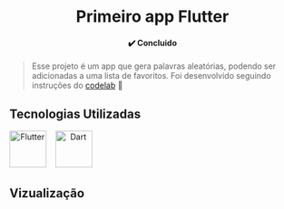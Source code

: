 <h1 align="center"> 
	Primeiro app Flutter
</h1>
<h4 align="center"> 
	  ✔️ Concluido
</h4>

> Esse projeto é um app que gera palavras aleatórias, podendo ser adicionadas a uma lista de favoritos. Foi desenvolvido seguindo instruções do [codelab](https://codelabs.developers.google.com/codelabs/flutter-codelab-first?hl=pt-br#0) 🎉

## Tecnologias Utilizadas

<div style="text-align: center; display: inline-block">  
	<img src="https://cdn.jsdelivr.net/gh/devicons/devicon@latest/icons/flutter/flutter-original.svg" alt="Flutter" width="65px"> &nbsp;&nbsp;
	<img src="https://cdn.jsdelivr.net/gh/devicons/devicon@latest/icons/dart/dart-original.svg" alt="Dart" width="65px">
</div>

## Vizualização

<div align="center">  
	<img src=""> &nbsp;&nbsp;
	<img src="">
</div>
